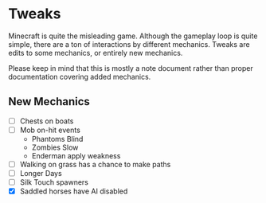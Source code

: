 # Tweaks

Minecraft is quite the misleading game.
Although the gameplay loop is quite simple, there are a ton of interactions by different mechanics.
Tweaks are edits to some mechanics, or entirely new mechanics.

Please keep in mind that this is mostly a note document rather than proper documentation covering added mechanics.

## New Mechanics

- [ ] Chests on boats
- [ ] Mob on-hit events
	- Phantoms Blind
	- Zombies Slow
	- Enderman apply weakness
- [ ] Walking on grass has a chance to make paths
- [ ] Longer Days
- [ ] Silk Touch spawners
- [x] Saddled horses have AI disabled
